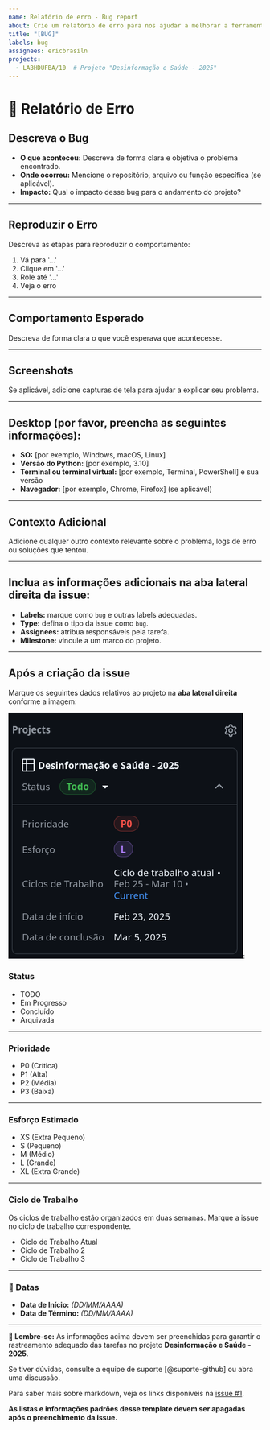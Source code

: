 ```yaml
---
name: Relatório de erro - Bug report
about: Crie um relatório de erro para nos ajudar a melhorar a ferramenta
title: "[BUG]"
labels: bug
assignees: ericbrasiln
projects:
  - LABHDUFBA/10  # Projeto "Desinformação e Saúde - 2025"
---
```


# 🐞 **Relatório de Erro**

## **Descreva o Bug**

- **O que aconteceu:** Descreva de forma clara e objetiva o problema encontrado.  
- **Onde ocorreu:** Mencione o repositório, arquivo ou função específica (se aplicável).  
- **Impacto:** Qual o impacto desse bug para o andamento do projeto?  

---

## **Reproduzir o Erro**

Descreva as etapas para reproduzir o comportamento:

1. Vá para '...'
2. Clique em '...'
3. Role até '...'
4. Veja o erro

---

## **Comportamento Esperado**

Descreva de forma clara o que você esperava que acontecesse.

---

## **Screenshots**

Se aplicável, adicione capturas de tela para ajudar a explicar seu problema.

---

## **Desktop (por favor, preencha as seguintes informações):**

- **SO:** [por exemplo, Windows, macOS, Linux]  
- **Versão do Python:** [por exemplo, 3.10]  
- **Terminal ou terminal virtual:** [por exemplo, Terminal, PowerShell] e sua versão  
- **Navegador:** [por exemplo, Chrome, Firefox] (se aplicável)  

---

## **Contexto Adicional**

Adicione qualquer outro contexto relevante sobre o problema, logs de erro ou soluções que tentou.

---

## **Inclua as informações adicionais na aba lateral direita da issue:**

- **Labels:** marque como `bug` e outras labels adequadas.  
- **Type:** defina o tipo da issue como `bug`.  
- **Assignees:** atribua responsáveis pela tarefa.  
- **Milestone:** vincule a um marco do projeto.  

---

## **Após a criação da issue**

Marque os seguintes dados relativos ao projeto na **aba lateral direita** conforme a imagem:

![](https://raw.githubusercontent.com/LABHDUFBA/ds25-organizacao/refs/heads/main/.github/ISSUE_TEMPLATE/projects_meta.png):

### **Status**

- TODO  
- Em Progresso  
- Concluído  
- Arquivada  

---

### **Prioridade**

- P0 (Crítica)  
- P1 (Alta)  
- P2 (Média)  
- P3 (Baixa)  

---

### **Esforço Estimado**

- XS (Extra Pequeno)  
- S (Pequeno)  
- M (Médio)  
- L (Grande)  
- XL (Extra Grande)  

---

### **Ciclo de Trabalho**

Os ciclos de trabalho estão organizados em duas semanas. Marque a issue no ciclo de trabalho correspondente.

- Ciclo de Trabalho Atual  
- Ciclo de Trabalho 2  
- Ciclo de Trabalho 3  

---

### **📅 Datas**

- **Data de Início:** _(DD/MM/AAAA)_  
- **Data de Término:** _(DD/MM/AAAA)_  

---

**🔄 Lembre-se:** As informações acima devem ser preenchidas para garantir o rastreamento adequado das tarefas no projeto **Desinformação e Saúde - 2025**.  

Se tiver dúvidas, consulte a equipe de suporte [@suporte-github] ou abra uma discussão.

Para saber mais sobre markdown, veja os links disponíveis na [issue #1](https://github.com/LABHDUFBA/ds25-organizacao/issues/1).

**As listas e informações padrões desse template devem ser apagadas após o preenchimento da issue.**
